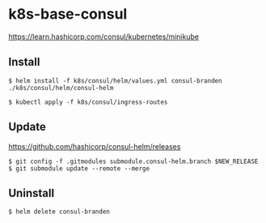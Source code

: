 # k8s-base-consul

https://learn.hashicorp.com/consul/kubernetes/minikube

## Install

```
$ helm install -f k8s/consul/helm/values.yml consul-branden ./k8s/consul/helm/consul-helm
```

```
$ kubectl apply -f k8s/consul/ingress-routes
```

## Update

https://github.com/hashicorp/consul-helm/releases

```
$ git config -f .gitmodules submodule.consul-helm.branch $NEW_RELEASE
$ git submodule update --remote --merge
```

## Uninstall

```
$ helm delete consul-branden
```
